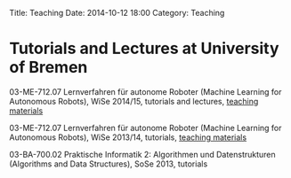 Title: Teaching
Date: 2014-10-12 18:00
Category: Teaching

Tutorials and Lectures at University of Bremen
==============================================

03-ME-712.07 Lernverfahren für autonome Roboter (Machine Learning for Autonomous Robots), WiSe 2014/15, tutorials and lectures, [teaching materials](https://github.com/AlexanderFabisch/ml_tutorials)

03-ME-712.07 Lernverfahren für autonome Roboter (Machine Learning for Autonomous Robots), WiSe 2013/14, tutorials, [teaching materials](https://github.com/AlexanderFabisch/ml_tutorials)

03-BA-700.02 Praktische Informatik 2: Algorithmen und Datenstrukturen (Algorithms and Data Structures), SoSe 2013, tutorials
